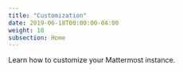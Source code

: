 ```yaml
---
title: "Customization"
date: 2019-06-18T00:00:00-04:00
weight: 10
subsection: Home
---
```


Learn how to customize your Mattermost instance.
